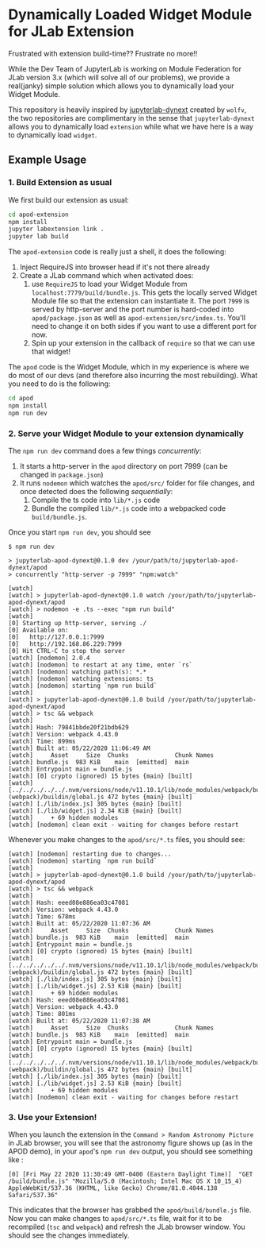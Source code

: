 # Dynamically Loaded Widget Module for JLab Extension
Frustrated with extension build-time?? Frustrate no more!!

While the Dev Team of JupyterLab is working on Module Federation for JLab version 3.x (which will solve all of our problems),
we provide a real(janky) simple solution which allows you to dynamically load your Widget Module.

This repository is heavily inspired by [jupyterlab-dynext](https://github.com/wolfv/jupyterlab-dynext) created by `wolfv`,
the two repositories are complimentary in the sense that `jupyterlab-dynext` allows you to dynamically load `extension` while
what we have here is a way to dynamically load `widget`. 

## Example Usage

### 1. Build Extension as usual
We first build our extension as usual:
```bash
cd apod-extension
npm install 
jupyter labextension link .
jupyter lab build
```
The `apod-extension` code is really just a shell, it does the following:
1. Inject RequireJS into browser head if it's not there already
2. Create a JLab command which when activated does:
    1. use `RequireJS` to load your Widget Module from `localhost:7779/build/bundle.js`. 
        This gets the locally served Widget Module file so that the extension can instantiate it. 
        The port `7999` is served by http-server and the port number is hard-coded into `apod/package.json` as well as `apod-extension/src/index.ts`.
        You'll need to change it on both sides if you want to use a different port for now.
    2. Spin up your extension in the callback of `require` so that we can use that widget!

The `apod` code is the Widget Module, which in my experience is where we do most of our devs (and therefore also incurring the most rebuilding). 
What you need to do is the following:
```bash
cd apod
npm install
npm run dev
```

### 2. Serve your Widget Module to your extension dynamically
The `npm run dev` command does a few things _concurrently_:
1. It starts a http-server in the `apod` directory on port 7999 (can be changed in `package.json`)
2. It runs `nodemon` which watches the `apod/src/` folder for file changes, and once detected does the following _sequentially_:
    1. Compile the ts code into `lib/*.js` code
    2. Bundle the compiled `lib/*.js` code into a webpacked code `build/bundle.js`.

Once you start `npm run dev`, you should see
```
$ npm run dev

> jupyterlab-apod-dynext@0.1.0 dev /your/path/to/jupyterlab-apod-dynext/apod
> concurrently "http-server -p 7999" "npm:watch"

[watch] 
[watch] > jupyterlab-apod-dynext@0.1.0 watch /your/path/to/jupyterlab-apod-dynext/apod
[watch] > nodemon -e .ts --exec "npm run build"
[watch] 
[0] Starting up http-server, serving ./
[0] Available on:
[0]   http://127.0.0.1:7999
[0]   http://192.168.86.229:7999
[0] Hit CTRL-C to stop the server
[watch] [nodemon] 2.0.4
[watch] [nodemon] to restart at any time, enter `rs`
[watch] [nodemon] watching path(s): *.*
[watch] [nodemon] watching extensions: ts
[watch] [nodemon] starting `npm run build`
[watch] 
[watch] > jupyterlab-apod-dynext@0.1.0 build /your/path/to/jupyterlab-apod-dynext/apod
[watch] > tsc && webpack
[watch] 
[watch] Hash: 79841bbde20f21bdb629
[watch] Version: webpack 4.43.0
[watch] Time: 899ms
[watch] Built at: 05/22/2020 11:06:49 AM
[watch]     Asset     Size  Chunks             Chunk Names
[watch] bundle.js  983 KiB    main  [emitted]  main
[watch] Entrypoint main = bundle.js
[watch] [0] crypto (ignored) 15 bytes {main} [built]
[watch] [../../../../../.nvm/versions/node/v11.10.1/lib/node_modules/webpack/buildin/global.js] (webpack)/buildin/global.js 472 bytes {main} [built]
[watch] [./lib/index.js] 305 bytes {main} [built]
[watch] [./lib/widget.js] 2.34 KiB {main} [built]
[watch]     + 69 hidden modules
[watch] [nodemon] clean exit - waiting for changes before restart
```

Whenever you make changes to the `apod/src/*.ts` files, you should see:
```
[watch] [nodemon] restarting due to changes...
[watch] [nodemon] starting `npm run build`
[watch] 
[watch] > jupyterlab-apod-dynext@0.1.0 build /your/path/to/jupyterlab-apod-dynext/apod
[watch] > tsc && webpack
[watch] 
[watch] Hash: eeed08e886ea03c47081
[watch] Version: webpack 4.43.0
[watch] Time: 678ms
[watch] Built at: 05/22/2020 11:07:36 AM
[watch]     Asset     Size  Chunks             Chunk Names
[watch] bundle.js  983 KiB    main  [emitted]  main
[watch] Entrypoint main = bundle.js
[watch] [0] crypto (ignored) 15 bytes {main} [built]
[watch] [../../../../../.nvm/versions/node/v11.10.1/lib/node_modules/webpack/buildin/global.js] (webpack)/buildin/global.js 472 bytes {main} [built]
[watch] [./lib/index.js] 305 bytes {main} [built]
[watch] [./lib/widget.js] 2.53 KiB {main} [built]
[watch]     + 69 hidden modules
[watch] Hash: eeed08e886ea03c47081
[watch] Version: webpack 4.43.0
[watch] Time: 801ms
[watch] Built at: 05/22/2020 11:07:38 AM
[watch]     Asset     Size  Chunks             Chunk Names
[watch] bundle.js  983 KiB    main  [emitted]  main
[watch] Entrypoint main = bundle.js
[watch] [0] crypto (ignored) 15 bytes {main} [built]
[watch] [../../../../../.nvm/versions/node/v11.10.1/lib/node_modules/webpack/buildin/global.js] (webpack)/buildin/global.js 472 bytes {main} [built]
[watch] [./lib/index.js] 305 bytes {main} [built]
[watch] [./lib/widget.js] 2.53 KiB {main} [built]
[watch]     + 69 hidden modules
[watch] [nodemon] clean exit - waiting for changes before restart
```

### 3. Use your Extension!
When you launch the extension in the `Command > Random Astronomy Picture` in JLab browser, you will see that the astronomy figure shows up (as in the APOD demo), in your `apod`'s `npm run dev` output, you should see something like :
```
[0] [Fri May 22 2020 11:30:49 GMT-0400 (Eastern Daylight Time)]  "GET /build/bundle.js" "Mozilla/5.0 (Macintosh; Intel Mac OS X 10_15_4) AppleWebKit/537.36 (KHTML, like Gecko) Chrome/81.0.4044.138 Safari/537.36"
```

This indicates that the browser has grabbed the `apod/build/bundle.js` file. Now you can make changes to `apod/src/*.ts` file, wait for it to be recompiled (`tsc` and `webpack`) and refresh the JLab browser window. You should see the changes immediately.